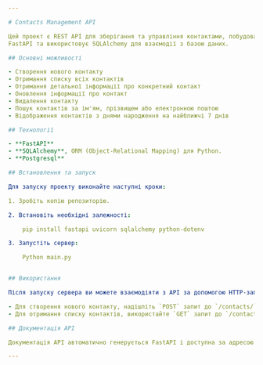 ```yaml
---

# Contacts Management API

Цей проект є REST API для зберігання та управління контактами, побудований на інфраструктурі
FastAPI та використовує SQLAlchemy для взаємодії з базою даних.

## Основні можливості

- Створення нового контакту
- Отримання списку всіх контактів
- Отримання детальної інформації про конкретний контакт
- Оновлення інформації про контакт
- Видалення контакту
- Пошук контактів за ім'ям, прізвищем або електронною поштою
- Відображення контактів з днями народження на найближчі 7 днів

## Технології

- **FastAPI**
- **SQLAlchemy**, ORM (Object-Relational Mapping) для Python.
- **Postgresql** 

## Встановлення та запуск

Для запуску проекту виконайте наступні кроки:

1. Зробіть копію репозиторію.

2. Встановіть необхідні залежності:

    pip install fastapi uvicorn sqlalchemy python-dotenv

3. Запустіть сервер:

    Python main.py


## Використання

Після запуску сервера ви можете взаємодіяти з API за допомогою HTTP-запитів. Наприклад:

- Для створення нового контакту, надішліть `POST` запит до `/contacts/` з відповідним JSON тілом.
- Для отримання списку контактів, використайте `GET` запит до `/contacts/`.

## Документація API

Документація API автоматично генерується FastAPI і доступна за адресою `/docs` або `/redoc` після запуску сервера.

---
```

